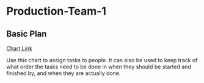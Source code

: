 # Production-Team-1

## Basic Plan

[Chart Link](https://docs.google.com/spreadsheets/d/1kFc9sUiVGTeQy0UO_IiA81ds4N9wLFZMdCVUvbRv0ns/edit?gid=0#gid=0)

Use this chart to assign tasks to people. It can also be used to keep track of what order the tasks need to be done in when they should be started and finished by, and when they are actually done. 

